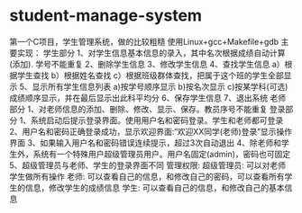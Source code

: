 # student-manage-system
第一个C项目，学生管理系统，做的比较粗糙
使用Linux+gcc+Makefile+gdb
主要实现：
学生部分
1、对学生信息基本信息的录入，其中名次根据成绩自动计算(添加). 学号不能重复
2、删除学生信息
3、修改学生信息
4、查找学生信息
    a）根据学生查找
    b）根据姓名查找
    c）根据班级群体查找，把属于这个班的学生全部显示
5、显示所有学生信息列表
    a)按学号顺序显示
    b)按名次显示
    c)按某学科(可选)成绩顺序显示，并在最后显示出此科平均分
6、保存学生信息
7、退出系统
老师部分
1、对老师信息的添加、删除、修改、显示、保存。教员序号不能重复
登录部分
1、系统启动后提示登录界面。使用用户名和密码登录。学生和老师都可登录
2、用户名和密码正确登录成功，显示欢迎界面:“欢迎XX同学(老师)登录”显示操作界面
3、如果输入用户名和密码错误连续提示，超过3次自动退出
4、除老师和学生外，系统有一个特殊用户超级管理员用户。用户名固定(admin)，密码也可固定
5、超级管理员与老师、学生的登录界面不同
管理权限:
超级管理员: 可以对老师学生做所有操作
老师: 可以查看自己的信息，和修改自己的密码，可以查看所有学生的信息，修改学生的成绩信息
学生: 可以查看自己的信息，和修改自己的基本信息

